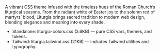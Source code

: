 <link rel="stylesheet" href="https://cdn.jsdelivr.net/npm/liturgia-colors/dist/liturgia.css" />

A vibrant CSS theme infused with the timeless hues of the Roman Church’s liturgical seasons. From the radiant white of Easter joy to the solemn red of martyrs’ blood, Liturgia brings sacred tradition to modern web design, blending elegance and meaning into every shade.

* Standalone: liturgia-colors.css (3.6KB) — pure CSS vars, themes, and tokens.
* Tailwind: liturgia.tailwind.css (21KB) — includes Tailwind utilities and typography.
